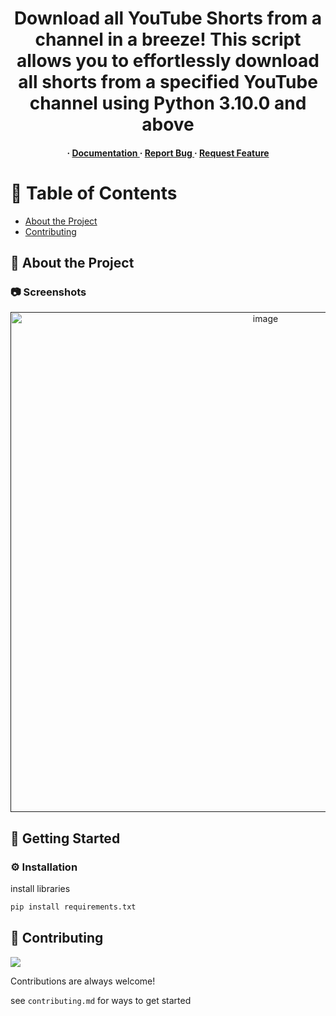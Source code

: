 <div align='center'>

<h1>Download all YouTube Shorts from a channel in a breeze! This script allows you to effortlessly download all shorts from a specified YouTube channel using Python 3.10.0 and above</h1>
<h4> <span> · </span> <a href="https://github.com/Sewer2K/YouTube Shorts Bulk Downloader/blob/master/README.md"> Documentation </a> <span> · </span> <a href="https://github.com/Sewer2K/YouTube Shorts Bulk Downloader/issues"> Report Bug </a> <span> · </span> <a href="https://github.com/Sewer2K/YouTube Shorts Bulk Downloader/issues"> Request Feature </a> </h4>


</div>

# :notebook_with_decorative_cover: Table of Contents

- [About the Project](#star2-about-the-project)
- [Contributing](#wave-contributing)


## :star2: About the Project

### :camera: Screenshots
<div align="center"> <a href=""><img src="https://cdn.discordapp.com/attachments/1083921622513225818/1175934302320590988/image.png?ex=656d0929&is=655a9429&hm=77a5955511826e443f5a0324e5f5aef968b004a592baf9e454bec2711a84781f&" alt='image' width='800'/></a> </div>



## :toolbox: Getting Started

### :gear: Installation

install libraries
```bash
pip install requirements.txt
```


## :wave: Contributing

<a href="https://github.com/Sewer2K/yt-shorts-bulk-downloader/graphs/contributors"> <img src="https://contrib.rocks/image?repo=Louis3797/awesome-readme-template" /> </a>

Contributions are always welcome!

see `contributing.md` for ways to get started
